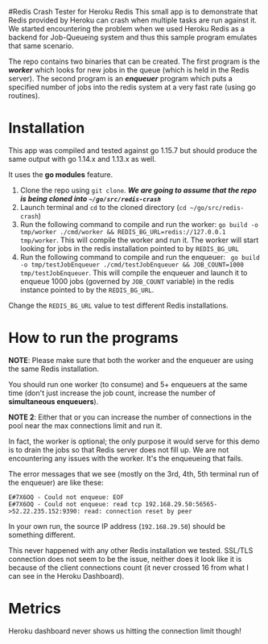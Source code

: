 #Redis Crash Tester for Heroku Redis
This small app is to demonstrate that Redis provided by Heroku can crash when multiple tasks are run against it. We started encountering the problem when we used Heroku Redis as a backend for Job-Queueing system and thus this sample program emulates that same scenario.

The repo contains two binaries that can be created. The first program is the _**worker**_ which looks for new jobs in the queue (which is held in the Redis server). The second program is an _**enqueuer**_ program which puts a specified number of jobs into the redis system at a very fast rate (using go routines).

# Installation
This app was compiled and tested against go 1.15.7 but should produce the same output with go 1.14.x and 1.13.x as well.

It uses the **go modules** feature.

1. Clone the repo using `git clone`. **_We are going to assume that the repo is being cloned into `~/go/src/redis-crash`_**
2. Launch terminal and `cd` to the cloned directory (`cd ~/go/src/redis-crash`)
3. Run the following command to compile and run the worker: `go build -o tmp/worker ./cmd/worker && REDIS_BG_URL=redis://127.0.0.1 tmp/worker`. This will compile the worker and run it. The worker will start looking for jobs in the redis installation pointed to by `REDIS_BG_URL`
4. Run the following command to compile and run the enqueuer: ` go build -o tmp/testJobEnqueuer ./cmd/testJobEnqueuer && JOB_COUNT=1000 tmp/testJobEnqueuer`. This will compile the enqueuer and launch it to enqueue 1000 jobs (governed by `JOB_COUNT` variable) in the redis instance pointed to by the `REDIS_BG_URL`.

Change the `REDIS_BG_URL` value to test different Redis installations.

# How to run the programs
**NOTE**: Please make sure that both the worker and the enqueuer are using the same Redis installation.

You should run one worker (to consume) and 5+ enqueuers at the same time (don't just increase the job count, increase the number of **simultaneous enqueuers**).

**NOTE 2**: Either that or you can increase the number of connections in the pool near the max connections limit and run it.

In fact, the worker is optional; the only purpose it would serve for this demo is to drain the jobs so that Redis server does not fill up. We are not encountering any issues with the worker. It's the enqueueing that fails.

The error messages that we see (mostly on the 3rd, 4th, 5th terminal run of the enqueuer) are like these:

```
E#7X6OQ - Could not enqueue: EOF
E#7X6OQ - Could not enqueue: read tcp 192.168.29.50:56565->52.22.235.152:9390: read: connection reset by peer
```

In your own run, the source IP address (`192.168.29.50`) should be something different. 

This never happened with any other Redis installation we tested. SSL/TLS connection does not seem to be the issue, neither does it look like it is because of the client connections count (it never crossed 16 from what I can see in the Heroku Dashboard).

# Metrics

Heroku dashboard never shows us hitting the connection limit though!
